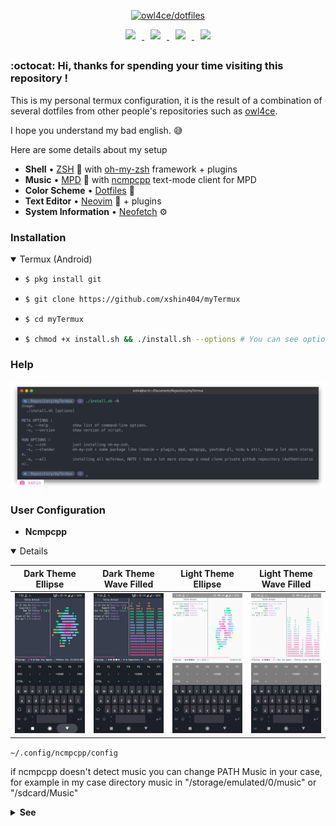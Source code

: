 <p align="center">
  <a name="top" href="#octocat-hi-there-thanks-for-visiting-">
     <img alt="owl4ce/dotfiles" height="60%" width="100%" src="https://i.ibb.co/CHhrkD2/window-2021-01-24-09-47-39-removebg-preview.png"/>
  </a>
</p>

<p align="center">
  <a href="#rice_scene--setup">
    <img width="120px" style="padding: 0 10px;" src="https://i.ibb.co/qk3nSfh/install.png"/>
  </a>
  <a href="#">
    <img width="120px" style="padding: 0 10px;" src="https://i.ibb.co/xmdtYT8/packages.png"/>
  </a>
  <a href="#">
    <img width="120px" style="padding: 0 10px;" src="https://i.ibb.co/qJ6BrwX/themes.png"/>
  </a>
  <a href="#memo--notes">
    <img width="120px" style="padding: 0 10px;" src="https://i.ibb.co/tHzTR8D/music.png"/>
  </a>
</p>

##  
### :octocat: Hi, thanks for spending your time visiting this repository ! <img alt="" align="right" src="https://badges.pufler.dev/visits/xshin404/myTermux?style=flat-square&label=&color=04f8d5&logo=GitHub&logoColor=white&labelColor=373e4d"/>

This is my personal termux configuration, it is the result of a combination of several dotfiles from other people's repositories such as <a href="https://github.com/owl4ce/">owl4ce</a>.

I hope you understand my bad english. :sweat_smile:

Here are some details about my setup
- **Shell**                        • [ZSH](https://wiki.archlinux.org/index.php/zsh) :shell: with [oh-my-zsh](https://github.com/ohmyzsh/ohmyzsh) framework + plugins
- **Music**                        • [MPD](https://wiki.archlinux.org/index.php/Music_Player_Daemon) :musical_note: with [ncmpcpp](https://wiki.archlinux.org/index.php/ncmpcpp) text-mode client for MPD
- **Color Scheme**                 • [Dotfiles](https://github.com/owl4ce/dotfiles/) :art:
- **Text Editor**                  • [Neovim](https://neovim.io/charter/) :ledger: + plugins
- **System Information**           • [Neofetch](https://github.com/dylanaraps/neofetch/wiki) :gear:

### Installation

  <details open>
  <summary>Termux (Android)</summary>
  
  - ```bash
    $ pkg install git
    ```

  - ```bash
    $ git clone https://github.com/xshin404/myTermux
    ```

  - ```bash
    $ cd myTermux
    ```

  - ```bash
    $ chmod +x install.sh && ./install.sh --options # You can see options with ./install.sh -h or --help
    ```

### Help

  ![Image](/assets/images/help/help.png)

### User Configuration

  - **Ncmpcpp**
  <details open>

  |Dark Theme Ellipse|Dark Theme Wave Filled|Light Theme Ellipse|Light Theme Wave Filled|
  |--|--|--|--|
  |![Image](/assets/images/ncmpcpp/ncmpcpp_black1.jpg)|![Image](/assets/images/ncmpcpp/ncmpcpp_black2.jpg)|![Image](/assets/images/ncmpcpp/ncmpcpp_white1.jpg)|![Image](/assets/images/ncmpcpp/ncmpcpp_white2.jpg)|

  `~/.config/ncmpcpp/config`

  if ncmpcpp doesn't detect music you can change PATH Music in your case, for example in my case directory music in "/storage/emulated/0/music" or "/sdcard/Music"
  
  <details>
  <summary><strong>See</strong></summary>

  |PATH Music|
  |--|
  |![Image](/assets/images/ncmpcpp/config_edited.png)|

  
  - **Neofetch**
  <details open>

  |Neofetch Battery|Neofetch Storage|Neofetch Configuration|
  |--|--|--|
  |![Image](/assets/images/neofetch/neofetch.jpg)|![Image](/assets/images/neofetch_script.jpg)|![Image](/assets/images/neoconf.jpg)|

  `~/.config/neofetch/config.conf`

  for battery you need install `<strong>Termux API</strong>`. If script doesn't detect your storage you can change PATH partition in your case
